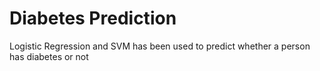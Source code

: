 # Diabetes Prediction
Logistic Regression and SVM has been used to predict whether a person has diabetes or not
